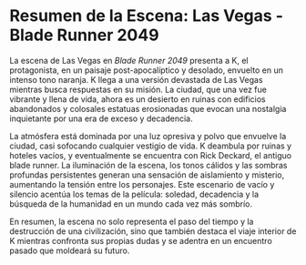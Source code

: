 
# Resumen de la Escena: Las Vegas - Blade Runner 2049

La escena de Las Vegas en *Blade Runner 2049* presenta a K, el protagonista, en un paisaje post-apocalíptico y desolado, envuelto en un intenso tono naranja. K llega a una versión devastada de Las Vegas mientras busca respuestas en su misión. La ciudad, que una vez fue vibrante y llena de vida, ahora es un desierto en ruinas con edificios abandonados y colosales estatuas erosionadas que evocan una nostalgia inquietante por una era de exceso y decadencia.

La atmósfera está dominada por una luz opresiva y polvo que envuelve la ciudad, casi sofocando cualquier vestigio de vida. K deambula por ruinas y hoteles vacíos, y eventualmente se encuentra con Rick Deckard, el antiguo blade runner. La iluminación de la escena, los tonos cálidos y las sombras profundas persistentes generan una sensación de aislamiento y misterio, aumentando la tensión entre los personajes. Este escenario de vacío y silencio acentúa los temas de la película: soledad, decadencia y la búsqueda de la humanidad en un mundo cada vez más sombrío.

En resumen, la escena no solo representa el paso del tiempo y la destrucción de una civilización, sino que también destaca el viaje interior de K mientras confronta sus propias dudas y se adentra en un encuentro pasado que moldeará su futuro.

